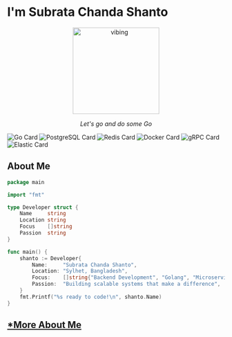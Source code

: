 # I'm Subrata Chanda Shanto 

<p align="center">
  <img src="https://media.tenor.com/Lu3ZB5FTDdwAAAAi/duong2.gif" width="200" alt="vibing">
</p>

<p align="center">
  <i>Let's go and do some Go</i>
</p>

<p align="center">
  
![Go Card](https://img.shields.io/badge/Go-00ADD8?style=for-the-badge&logo=go&logoColor=white&labelColor=000000)
![PostgreSQL Card](https://img.shields.io/badge/PostgreSQL-4169E1?style=for-the-badge&logo=postgresql&logoColor=white&labelColor=000000)
![Redis Card](https://img.shields.io/badge/Redis-DC382D?style=for-the-badge&logo=redis&logoColor=white&labelColor=000000)
![Docker Card](https://img.shields.io/badge/Docker-2496ED?style=for-the-badge&logo=docker&logoColor=white&labelColor=000000)
![gRPC Card](https://img.shields.io/badge/gRPC-4285F4?style=for-the-badge&logo=google&logoColor=white&labelColor=000000)
![Elastic Card](https://img.shields.io/badge/Elasticsearch-005571?style=for-the-badge&logo=elasticsearch&logoColor=white&labelColor=000000)

</p>

## About Me
```go
package main

import "fmt"

type Developer struct {
    Name     string
    Location string
    Focus    []string
    Passion  string
}

func main() {
    shanto := Developer{
        Name:     "Subrata Chanda Shanto",
        Location: "Sylhet, Bangladesh",
        Focus:    []string{"Backend Development", "Golang", "Microservices"},
        Passion:  "Building scalable systems that make a difference",
    }
    fmt.Printf("%s ready to code!\n", shanto.Name)
}
```
## [*More About Me](Resume.md) 